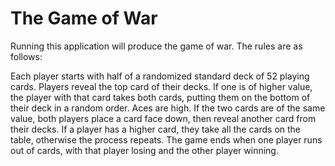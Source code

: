# The Game of War

Running this application will produce the game of war. The rules are as follows:

Each player starts with half of a randomized standard deck of 52 playing cards. Players reveal the top card of their decks. If one is of higher value, the player with that card takes both cards, putting them on the bottom of their deck in a random order. Aces are high. If the two cards are of the same value, both players place a card face down, then reveal another card from their decks. If a player has a higher card, they take all the cards on the table, otherwise the process repeats. The game ends when one player runs out of cards, with that player losing and the other player winning.
